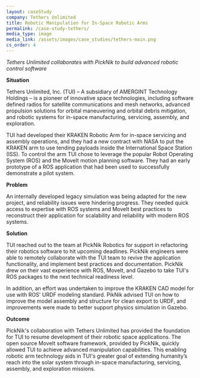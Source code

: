 ```yaml
---
layout: caseStudy
company: Tethers Unlimited
title: Robotic Manipulation for In-Space Robotic Arms
permalink: /case-study-tethers/
media_type: image
media_link: /assets/images/case_studies/tethers-main.png
cs_order: 4
---
```

*Tethers Unlimited collaborates with PickNik to build advanced robotic control software*

**Situation**

Tethers Unlimited, Inc. (TUI) – A subsidiary of AMERGINT Technology Holdings – is a pioneer of innovative space technologies, including software defined radios for satellite communications and mesh networks, advanced propulsion solutions for orbital maneuvering and orbital debris mitigation, and robotic systems for in-space manufacturing, servicing, assembly, and exploration.

TUI had developed their KRAKEN Robotic Arm for in-space servicing and assembly operations, and they had a new contract with NASA to put the KRAKEN arm to use tending payloads inside the International Space Station (ISS).  To control the arm TUI chose to leverage the popular Robot Operating System (ROS) and the MoveIt motion planning software.  They had an early prototype of a ROS application that had been used to successfully demonstrate a pilot system.

**Problem**

An internally developed legacy simulation was being adapted for the new project, and reliability issues were hindering progress. They needed quick access to expertise with ROS systems and MoveIt best practices to reconstruct their application for scalability and reliability with modern ROS systems.

**Solution**

TUI reached out to the team at PickNik Robotics for support in refactoring their robotics software to hit upcoming deadlines. PickNik engineers were able to remotely collaborate with the TUI team to revive the application functionality, and implement best practices and documentation. PickNik drew on their vast experience with ROS, MoveIt, and Gazebo to take TUI's ROS packages to the next technical readiness level. 

In addition, an effort was undertaken to improve the KRAKEN CAD model for use with ROS' URDF modeling standard. PikNik advised TUI on how to improve the model assembly and structure for clean export to URDF, and improvements were made to better support physics simulation in Gazebo.

**Outcome**

PickNik's collaboration with Tethers Unlimited has provided the foundation for TUI to resume development of their robotic space applications. The open source MoveIt software framework, provided by PickNik, quickly allowed TUI to achieve advanced manipulation capabilities. This enabling robotic arm technology aids in TUI's greater goal of extending humanity’s reach into the solar system through in-space manufacturing, servicing, assembly, and exploration missions.
